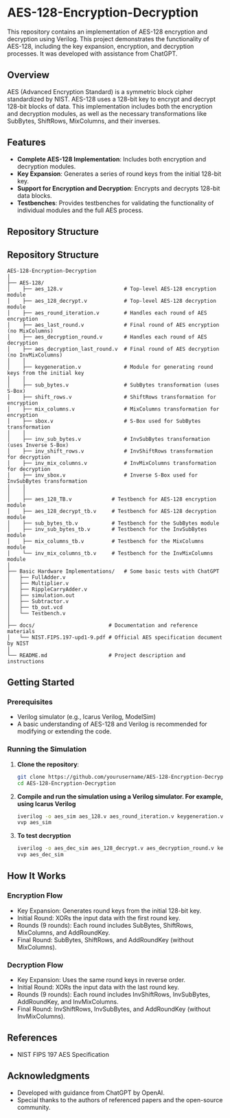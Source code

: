 # AES-128-Encryption-Decryption

This repository contains an implementation of AES-128 encryption and decryption using Verilog. This project demonstrates the functionality of AES-128, including the key expansion, encryption, and decryption processes. It was developed with assistance from ChatGPT.

## Overview

AES (Advanced Encryption Standard) is a symmetric block cipher standardized by NIST. AES-128 uses a 128-bit key to encrypt and decrypt 128-bit blocks of data. This implementation includes both the encryption and decryption modules, as well as the necessary transformations like SubBytes, ShiftRows, MixColumns, and their inverses.

## Features

- **Complete AES-128 Implementation**: Includes both encryption and decryption modules.
- **Key Expansion**: Generates a series of round keys from the initial 128-bit key.
- **Support for Encryption and Decryption**: Encrypts and decrypts 128-bit data blocks.
- **Testbenches**: Provides testbenches for validating the functionality of individual modules and the full AES process.

## Repository Structure

## Repository Structure
  
    AES-128-Encryption-Decryption
    │
    ├── AES-128/
    │    ├── aes_128.v                    # Top-level AES-128 encryption module
    │    ├── aes_128_decrypt.v            # Top-level AES-128 decryption module
    │    ├── aes_round_iteration.v        # Handles each round of AES encryption
    │    ├── aes_last_round.v             # Final round of AES encryption (no MixColumns)
    │    ├── aes_decryption_round.v       # Handles each round of AES decryption
    │    ├── aes_decryption_last_round.v  # Final round of AES decryption (no InvMixColumns)
    │    │
    │    ├── keygeneration.v              # Module for generating round keys from the initial key
    │    │
    │    ├── sub_bytes.v                  # SubBytes transformation (uses S-Box)
    │    ├── shift_rows.v                 # ShiftRows transformation for encryption
    │    ├── mix_columns.v                # MixColumns transformation for encryption
    │    ├── sbox.v                       # S-Box used for SubBytes transformation
    │    │
    │    ├── inv_sub_bytes.v              # InvSubBytes transformation (uses Inverse S-Box)
    │    ├── inv_shift_rows.v             # InvShiftRows transformation for decryption
    │    ├── inv_mix_columns.v            # InvMixColumns transformation for decryption
    │    ├── inv_sbox.v                   # Inverse S-Box used for InvSubBytes transformation
    │    │
    │    │
    │    ├── aes_128_TB.v             # Testbench for AES-128 encryption module
    │    ├── aes_128_decrypt_tb.v     # Testbench for AES-128 decryption module
    │    ├── sub_bytes_tb.v           # Testbench for the SubBytes module
    │    ├── inv_sub_bytes_tb.v       # Testbench for the InvSubBytes module
    │    ├── mix_columns_tb.v         # Testbench for the MixColumns module
    │    └── inv_mix_columns_tb.v     # Testbench for the InvMixColumns module
    │
    ├── Basic Hardware Implementations/   # Some basic tests with ChatGPT
    │   ├── FullAdder.v             
    │   ├── Multiplier.v            
    │   ├── RippleCarryAdder.v      
    │   ├── simulation.out          
    │   ├── Subtractor.v            
    │   ├── tb_out.vcd              
    │   └── Testbench.v             
    │
    ├── docs/                        # Documentation and reference materials
    │   └── NIST.FIPS.197-upd1-9.pdf # Official AES specification document by NIST
    │
    └── README.md                    # Project description and instructions

## Getting Started

### Prerequisites

- Verilog simulator (e.g., Icarus Verilog, ModelSim)
- A basic understanding of AES-128 and Verilog is recommended for modifying or extending the code.

### Running the Simulation

1. **Clone the repository**:
   ```bash
   git clone https://github.com/yourusername/AES-128-Encryption-Decryption.git
   cd AES-128-Encryption-Decryption

2. **Compile and run the simulation using a Verilog simulator. For example, using Icarus Verilog**
    ```bash
    iverilog -o aes_sim aes_128.v aes_round_iteration.v keygeneration.v sub_bytes.v shift_rows.v mix_columns.v sbox.v
    vvp aes_sim
3. **To test decryption**
    ```bash
    iverilog -o aes_dec_sim aes_128_decrypt.v aes_decryption_round.v keygeneration.v inv_sub_bytes.v inv_shift_rows.v inv_mix_columns.v inv_sbox.v
    vvp aes_dec_sim

## How It Works

### Encryption Flow
- Key Expansion: Generates round keys from the initial 128-bit key.
- Initial Round: XORs the input data with the first round key.
- Rounds (9 rounds): Each round includes SubBytes, ShiftRows, MixColumns, and AddRoundKey.
- Final Round: SubBytes, ShiftRows, and AddRoundKey (without MixColumns).
### Decryption Flow
- Key Expansion: Uses the same round keys in reverse order.
- Initial Round: XORs the input data with the last round key.
- Rounds (9 rounds): Each round includes InvShiftRows, InvSubBytes, AddRoundKey, and InvMixColumns.
- Final Round: InvShiftRows, InvSubBytes, and AddRoundKey (without InvMixColumns).

## References
- NIST FIPS 197 AES Specification

## Acknowledgments
- Developed with guidance from ChatGPT by OpenAI.
- Special thanks to the authors of referenced papers and the open-source community.